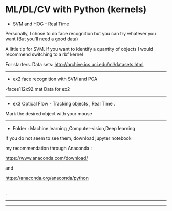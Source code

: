 # ML/DL/CV with Python (kernels)



*  SVM and HOG - Real Time

Personally, I chose to do face recognition but you can try whatever you want (But you'll need a good data)

A little tip for SVM. If you want to identify a quantity of objects I would recommend switching to a rbf kernel

For starters.
   Data sets: http://archive.ics.uci.edu/ml/datasets.html

****
* ex2 face recognition with SVM and PCA

-faces112x92.mat Data for ex2 
*****
* ex3 Optical Flow - Tracking objects , Real Time .

Mark the desired object with your mouse
*****
* Folder : Machine learning  ,Computer-vision,Deep learning

 If you do not seem to see them, download jupyter notebook
 
my recommendation through Anaconda :

https://www.anaconda.com/download/

and 

https://anaconda.org/anaconda/python
  
 \
  .
***
***
